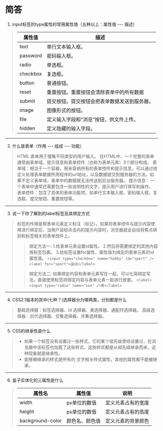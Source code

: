 # 简答

1. input标签的type属性的常用属性值（五种以上：属性值 --- 描述）

>|  属性值   | 描述  |
>|  ----  | ----  |
>| text  | 单行文本输入框。 |
>| password  | 密码输入框。 |
>| radio  | 单选框。 |
>| checkbox  | 复选框。 |
>| button  | 普通按钮。 |
>| reset  | 重置按钮。重置按钮会清除表单中的所有数据 |
>| submit  | 提交按钮。提交按钮会把表单数据发送到服务器。 |
>| image  | 图像形式的按钮。 |
>| file  | 定义输入字段和“浏览”按钮，供文件上传。 |
>| hidden  | 定义隐藏的输入字段。 |

---

2. 什么是表单（作用 --- 组成 --- 功能）

> HTML 表单用于搜集不同类型的用户输入。
>  在HTML中，一个完整的表单通常由表单域、提示信息和表单控件（也称为表单元素）3个部分构成。
> 表单域：相当于一个容器，用来容纳所有的表单控件和提示信息，可以通过他定义处理表单数据所用程序的url地址，以及数据提交到服务器的方法。如果不定义表单域，表单中的数据就无法传送到后台服务器。
> 提示信息：一个表单中通常还需要包含一些说明性的文字，提示用户进行填写和操作。
> 表单控件：包含了具体的表单功能项，如单行文本输入框、密码输入框、复选框、提交按钮、重置按钮等。

---

3. 说一下你了解到的label标签及其绑定方式
> <label>标签的作用是帮表单元素定义标注（标记）。如果将表单控件与提示内容使用<label>进行绑定后，当用户鼠标点击<label>内的提示内容时，浏览器就会自动将焦点转到和标签相关的表单控件上。
>>绑定方法一:
>> 1.给表单元素设置id属性。
>> 2.然后将需要绑定的其他内容用<label>标签包裹。
>> 3.给<label>标签设置for属性，属性值为绑定的表单元素的id属性值。
    `<input type="checkbox" name="hobby" id="sport" />`
    `<label for="sport">运动</label>`
>
>> 绑定方法二:
>> 如果绑定内容和表单元素写在一起，可以化简绑定写法。直接使用<label>标签将绑定内容与表单元素一起进行嵌套。
`<label><input type="radio" name="sex" />男</label>`

---

4. CSS2.1版本的其中(七种？)选择器分为哪两类，分别都是什么

>基础选择器：标签选择器、id 选择器、类选择器、通配符选择器。
>高级选择器：后代选择器、交集选择器、并集选择器。

---

5. CSS的继承性是什么
> + 如果一个标签没有设置过一些样式，它的某个祖先级曾经设置过，在浏览器中该标签也加载了这些样式，这些样式都是从祖先级继承而来，这种现象就是继承性。
> + 能够被继承的样式是所有的 文字相关样式属性，其他的属性都不能被继承。

---

6. 盒子实体化的三属性是什么

>| 属性名 | 属性值 | 说明 |
>|  ----  |  ----  |  ----  |
>| width | px单位的数值 | 定义元素占有的宽度|
>| height | px单位的数值 | 定义元素占有的高度|
>| background-color | 颜色名、颜色值 | 定义元素的背景颜色 |    